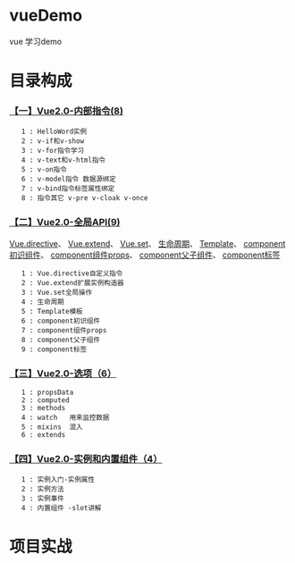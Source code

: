 # vueDemo  
  vue 学习demo  
# 目录构成

### [【一】Vue2.0-内部指令(8)](https://www.chungold.com/course/6/tasks)  
```
   1 : HelloWord实例    
   2 : v-if和v-show  
   3 : v-for指令学习  
   4 : v-text和v-html指令  
   5 : v-on指令  
   6 : v-model指令 数据源绑定  
   7 : v-bind指令标签属性绑定   
   8 : 指令其它 v-pre v-cloak v-once  
```

### [【二】Vue2.0-全局API(9)](https://www.chungold.com/my/course/7)
[Vue.directive](https://cn.vuejs.org/v2/api/#Vue-directive)、
[Vue.extend](https://cn.vuejs.org/v2/api/#Vue-extend)、
[Vue.set]()、
[生命周期]()、
[Template]()、
[component初识组件]()、
[component组件props]()、
[component父子组件]()、
[component标签]()

```
   1 : Vue.directive自定义指令  
   2 : Vue.extend扩展实例构造器  
   3 : Vue.set全局操作  
   4 : 生命周期  
   5 : Template模板  
   6 : component初识组件  
   7 : component组件props  
   8 : component父子组件  
   9 : component标签  
```
### [【三】Vue2.0-选项（6）](https://www.chungold.com/course/8/tasks)  

```
   1 : propsData    
   2 : computed    
   3 : methods  
   4 : watch   用来监控数据  
   5 : mixins  混入  
   6 : extends  
```
### [【四】Vue2.0-实例和内置组件（4）](https://www.chungold.com/course/9)  

```
   1 : 实例入门-实例属性
   2 : 实例方法
   3 : 实例事件
   4 : 内置组件 -slot讲解
```

# 项目实战
